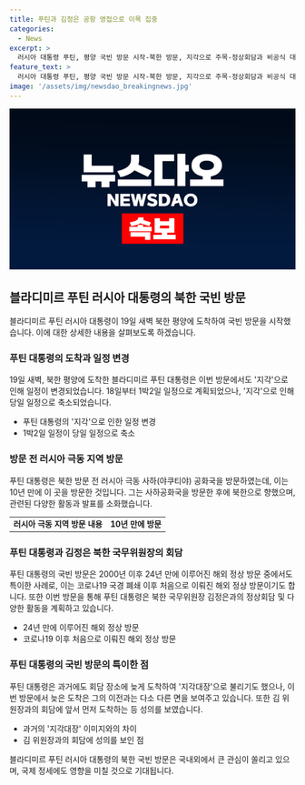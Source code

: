 ```yaml
---
title: 푸틴과 김정은 공항 영접으로 이목 집중
categories:
  - News
excerpt: >
  러시아 대통령 푸틴, 평양 국빈 방문 시작-북한 방문, 지각으로 주목-정상회담과 비공식 대화 예정-19일 러시아 대통령 푸틴이 북한 평양에 도착, 국빈 방문 시작. 지각으로 악명 높은 푸틴은 정상회담과 김정은 북한 국무위원장과의 비공식 대화가 예정되어 있음. 2020년 이후 처음으로 해외 방문한 푸틴의 도착에 국제사회의 관심이 집중되고 있다.
feature_text: >
  러시아 대통령 푸틴, 평양 국빈 방문 시작-북한 방문, 지각으로 주목-정상회담과 비공식 대화 예정-19일 러시아 대통령 푸틴이 북한 평양에 도착, 국빈 방문 시작. 지각으로 악명 높은 푸틴은 정상회담과 김정은 북한 국무위원장과의 비공식 대화가 예정되어 있음. 2020년 이후 처음으로 해외 방문한 푸틴의 도착에 국제사회의 관심이 집중되고 있다.
image: '/assets/img/newsdao_breakingnews.jpg'
---
```


<p><img src="/assets/img/newsdao_breakingnews.jpg" alt="pcversion 속보" /></p>

<h2 data-ke-size="size26">블라디미르 푸틴 러시아 대통령의 북한 국빈 방문</h2>

<p data-ke-size="size16">블라디미르 푸틴 러시아 대통령이 19일 새벽 북한 평양에 도착하여 국빈 방문을 시작했습니다. 이에 대한 상세한 내용을 살펴보도록 하겠습니다.</p>

<h3>푸틴 대통령의 도착과 일정 변경</h3>

<p data-ke-size="size16">19일 새벽, 북한 평양에 도착한 블라디미르 푸틴 대통령은 이번 방문에서도 '지각'으로 인해 일정이 변경되었습니다. 18일부터 1박2일 일정으로 계획되었으나, '지각'으로 인해 당일 일정으로 축소되었습니다.</p>

<ul>
  <li>푸틴 대통령의 '지각'으로 인한 일정 변경</li>
  <li>1박2일 일정이 당일 일정으로 축소</li>
</ul>

<h3>방문 전 러시아 극동 지역 방문</h3>

<p data-ke-size="size16">푸틴 대통령은 북한 방문 전 러시아 극동 사하(야쿠티야) 공화국을 방문하였는데, 이는 10년 만에 이 곳을 방문한 것입니다. 그는 사하공화국을 방문한 후에 북한으로 향했으며, 관련된 다양한 활동과 발표를 소화했습니다.</p>

<table>
  <tr>
    <td style="text-align: center; height: 17px;"><b>러시아 극동 지역 방문 내용</b></td>
    <td style="text-align: center; height: 17px;"><b>10년 만에 방문</b></td>
  </tr>
</table>

<h3>푸틴 대통령과 김정은 북한 국무위원장의 회담</h3>

<p data-ke-size="size16">푸틴 대통령의 국빈 방문은 2000년 이후 24년 만에 이루어진 해외 정상 방문 중에서도 특이한 사례로, 이는 코로나19 국경 폐쇄 이후 처음으로 이뤄진 해외 정상 방문이기도 합니다. 또한 이번 방문을 통해 푸틴 대통령은 북한 국무위원장 김정은과의 정상회담 및 다양한 활동을 계획하고 있습니다.</p>

<ul>
  <li>24년 만에 이루어진 해외 정상 방문</li>
  <li>코로나19 이후 처음으로 이뤄진 해외 정상 방문</li>
</ul>

<h3>푸틴 대통령의 국빈 방문의 특이한 점</h3>

<p data-ke-size="size16">푸틴 대통령은 과거에도 회담 장소에 늦게 도착하여 '지각대장'으로 불리기도 했으나, 이번 방문에서 늦은 도착은 그의 이전과는 다소 다른 면을 보여주고 있습니다. 또한 김 위원장과의 회담에 앞서 먼저 도착하는 등 성의를 보였습니다.</p>

<ul>
  <li>과거의 '지각대장' 이미지와의 차이</li>
  <li>김 위원장과의 회담에 성의를 보인 점</li>
</ul>

<p data-ke-size="size16">블라디미르 푸틴 러시아 대통령의 북한 국빈 방문은 국내외에서 큰 관심이 쏠리고 있으며, 국제 정세에도 영향을 미칠 것으로 기대됩니다.</p>

